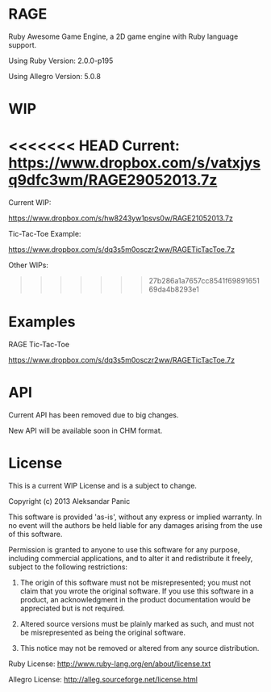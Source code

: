 RAGE
====

Ruby Awesome Game Engine, a 2D game engine with Ruby language support.

Using Ruby Version: 2.0.0-p195

Using Allegro Version: 5.0.8

WIP
====

<<<<<<< HEAD
Current: https://www.dropbox.com/s/vatxjysq9dfc3wm/RAGE29052013.7z
=======
Current WIP: 

https://www.dropbox.com/s/hw8243yw1psvs0w/RAGE21052013.7z


Tic-Tac-Toe Example:

https://www.dropbox.com/s/dq3s5m0osczr2ww/RAGETicTacToe.7z


Other WIPs:
>>>>>>> 27b286a1a7657cc8541f6989165169da4b8293e1

Examples
====

RAGE Tic-Tac-Toe

https://www.dropbox.com/s/dq3s5m0osczr2ww/RAGETicTacToe.7z

API
====

Current API has been removed due to big changes.

New API will be available soon in CHM format.

License
====

This is a current WIP License and is a subject to change.

Copyright (c) 2013 Aleksandar Panic

This software is provided 'as-is', without any express or implied
warranty. In no event will the authors be held liable for any damages
arising from the use of this software.

Permission is granted to anyone to use this software for any purpose,
including commercial applications, and to alter it and redistribute it
freely, subject to the following restrictions:

   1. The origin of this software must not be misrepresented; you must not
   claim that you wrote the original software. If you use this software
   in a product, an acknowledgment in the product documentation would be
   appreciated but is not required.

   2. Altered source versions must be plainly marked as such, and must not be
   misrepresented as being the original software.

   3. This notice may not be removed or altered from any source
   distribution.

Ruby License: http://www.ruby-lang.org/en/about/license.txt

Allegro License: http://alleg.sourceforge.net/license.html
